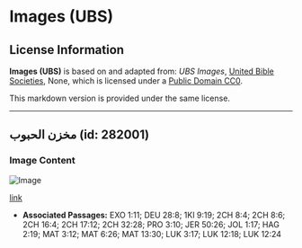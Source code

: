 # Images (UBS)

## License Information

**Images (UBS)** is based on and adapted from: _UBS Images_, [United Bible Societies](https://unitedbiblesocieties.org/), None, which is licensed under a [Public Domain CC0](https://creativecommons.org/public-domain/cc0/).

This markdown version is provided under the same license.



--------------------------------

## مخزن الحبوب (id: 282001)

### Image Content

![Image](https://cdn.aquifer.bible/aquifer-content/resources/Media/WEB-0419_grain_store.jpg)

[link](https://cdn.aquifer.bible/aquifer-content/resources/Media/WEB-0419_grain_store.jpg)

* **Associated Passages:** EXO 1:11; DEU 28:8; 1KI 9:19; 2CH 8:4; 2CH 8:6; 2CH 16:4; 2CH 17:12; 2CH 32:28; PRO 3:10; JER 50:26; JOL 1:17; HAG 2:19; MAT 3:12; MAT 6:26; MAT 13:30; LUK 3:17; LUK 12:18; LUK 12:24

